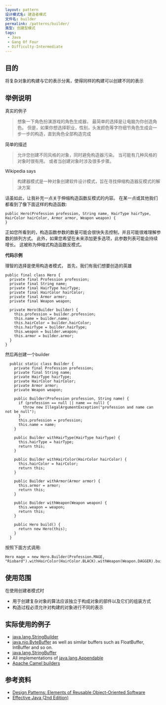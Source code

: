 ```yaml
---
layout: pattern
设计模式名: 建造者模式
文件名: builder
permalink: /patterns/builder/
类型: 创建型模式
tags:
 - Java
 - Gang Of Four
 - Difficulty-Intermediate
---
```


## 目的
将复杂对象的构建与它的表示分离，使得同样的构建可以创建不同的表示

## 举例说明

真实的例子

>想象一下角色扮演游戏的角色生成器， 最简单的选择是让电脑为你创造角色。 但是，如果你想选择职业，性别，头发颜色等字符细节角色生成会一步一步的构造，直到角色全部构造完成

简单的描述

> 允许您创建不同风格的对象，同时避免构造器污染。 当可能有几种风格的对象时很有用。 或者当创建对象时涉及很多步骤。

Wikipedia says

> 构建器模式是一种对象创建软件设计模式，旨在寻找伸缩构造器反模式的解决方案

话虽如此，让我补充一点关于伸缩构造函数反模式的内容。 在某一点或其他我们都看到了像下面这样的构造函数:

```
public Hero(Profession profession, String name, HairType hairType, HairColor hairColor, Armor armor, Weapon weapon) {
}
```

正如您所看到的，构造函数参数的数量可能会很快失去控制，并且可能很难理解参数的排列方式。 此外，如果您希望在未来添加更多选项，此参数列表可能会持续增长。 这被称为伸缩式构造函数反模式。

**代码示例**

理智的选择是使用构造者模式， 首先，我们有我们想要创造的英雄

```
public final class Hero {
  private final Profession profession;
  private final String name;
  private final HairType hairType;
  private final HairColor hairColor;
  private final Armor armor;
  private final Weapon weapon;

  private Hero(Builder builder) {
    this.profession = builder.profession;
    this.name = builder.name;
    this.hairColor = builder.hairColor;
    this.hairType = builder.hairType;
    this.weapon = builder.weapon;
    this.armor = builder.armor;
  }
}
```

然后再创建一个builder

```
  public static class Builder {
    private final Profession profession;
    private final String name;
    private HairType hairType;
    private HairColor hairColor;
    private Armor armor;
    private Weapon weapon;

    public Builder(Profession profession, String name) {
      if (profession == null || name == null) {
        throw new IllegalArgumentException("profession and name can not be null");
      }
      this.profession = profession;
      this.name = name;
    }

    public Builder withHairType(HairType hairType) {
      this.hairType = hairType;
      return this;
    }

    public Builder withHairColor(HairColor hairColor) {
      this.hairColor = hairColor;
      return this;
    }

    public Builder withArmor(Armor armor) {
      this.armor = armor;
      return this;
    }

    public Builder withWeapon(Weapon weapon) {
      this.weapon = weapon;
      return this;
    }

    public Hero build() {
      return new Hero(this);
    }
  }
```

按照下面方式调用:

```
Hero mage = new Hero.Builder(Profession.MAGE, "Riobard").withHairColor(HairColor.BLACK).withWeapon(Weapon.DAGGER).build();
```

## 使用范围
在使用创建者模式时

* 用于创建复杂对象的算法应该独立于构成对象的部件以及它们的组装方式
* 构造过程必须允许对构建的对象进行不同的表示

## 实际使用的例子

* [java.lang.StringBuilder](http://docs.oracle.com/javase/8/docs/api/java/lang/StringBuilder.html)
* [java.nio.ByteBuffer](http://docs.oracle.com/javase/8/docs/api/java/nio/ByteBuffer.html#put-byte-) as well as similar buffers such as FloatBuffer, IntBuffer and so on.
* [java.lang.StringBuffer](http://docs.oracle.com/javase/8/docs/api/java/lang/StringBuffer.html#append-boolean-)
* All implementations of [java.lang.Appendable](http://docs.oracle.com/javase/8/docs/api/java/lang/Appendable.html)
* [Apache Camel builders](https://github.com/apache/camel/tree/0e195428ee04531be27a0b659005e3aa8d159d23/camel-core/src/main/java/org/apache/camel/builder)

## 参考资料

* [Design Patterns: Elements of Reusable Object-Oriented Software](http://www.amazon.com/Design-Patterns-Elements-Reusable-Object-Oriented/dp/0201633612)
* [Effective Java (2nd Edition)](http://www.amazon.com/Effective-Java-Edition-Joshua-Bloch/dp/0321356683)

